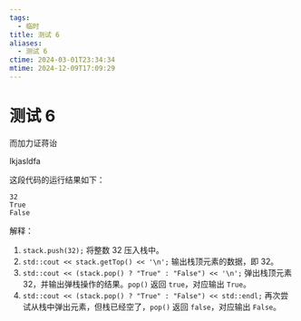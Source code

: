 ```yaml
---
tags:
  - 临时
title: 测试 6
aliases:
  - 测试 6
ctime: 2024-03-01T23:34:34
mtime: 2024-12-09T17:09:29
---
```


# 测试 6

而加力证蒋诒

lkjasldfa

这段代码的运行结果如下：

```
32
True
False
```

解释：

1. `stack.push(32);` 将整数 32 压入栈中。
2. `std::cout << stack.getTop() << '\n';` 输出栈顶元素的数据，即 32。
3. `std::cout << (stack.pop() ? "True" : "False") << '\n';` 弹出栈顶元素 32，并输出弹栈操作的结果。`pop()` 返回 `true`，对应输出 `True`。
4. `std::cout << (stack.pop() ? "True" : "False") << std::endl;` 再次尝试从栈中弹出元素，但栈已经空了，`pop()` 返回 `false`，对应输出 `False`。
